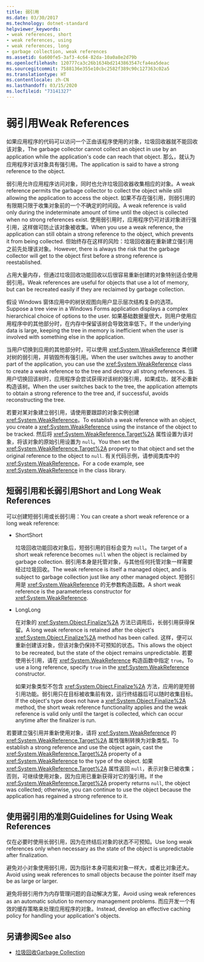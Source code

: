 ```yaml
---
title: 弱引用
ms.date: 03/30/2017
ms.technology: dotnet-standard
helpviewer_keywords:
- weak references, short
- weak references, using
- weak references, long
- garbage collection, weak references
ms.assetid: 6a600fe5-3af3-4c64-82da-10a0a8e2d79b
ms.openlocfilehash: 120777ca3c26b1634bd2143863547cfa4ea5deac
ms.sourcegitcommit: 7588136e355e10cbc2582f389c90c127363c02a5
ms.translationtype: HT
ms.contentlocale: zh-CN
ms.lasthandoff: 03/15/2020
ms.locfileid: "73141327"
---
```

# <a name="weak-references"></a><span data-ttu-id="1ce8d-102">弱引用</span><span class="sxs-lookup"><span data-stu-id="1ce8d-102">Weak References</span></span>
<span data-ttu-id="1ce8d-103">如果应用程序的代码可以访问一个正由该程序使用的对象，垃圾回收器就不能回收该对象，</span><span class="sxs-lookup"><span data-stu-id="1ce8d-103">The garbage collector cannot collect an object in use by an application while the application's code can reach that object.</span></span> <span data-ttu-id="1ce8d-104">那么，就认为应用程序对该对象具有强引用。</span><span class="sxs-lookup"><span data-stu-id="1ce8d-104">The application is said to have a strong reference to the object.</span></span>  
  
 <span data-ttu-id="1ce8d-105">弱引用允许应用程序访问对象，同时也允许垃圾回收器收集相应的对象。</span><span class="sxs-lookup"><span data-stu-id="1ce8d-105">A weak reference permits the garbage collector to collect the object while still allowing the application to access the object.</span></span> <span data-ttu-id="1ce8d-106">如果不存在强引用，则弱引用的有限期只限于收集对象前的一个不确定的时间段。</span><span class="sxs-lookup"><span data-stu-id="1ce8d-106">A weak reference is valid only during the indeterminate amount of time until the object is collected when no strong references exist.</span></span> <span data-ttu-id="1ce8d-107">使用弱引用时，应用程序仍可对该对象进行强引用，这样做可防止该对象被收集。</span><span class="sxs-lookup"><span data-stu-id="1ce8d-107">When you use a weak reference, the application can still obtain a strong reference to the object, which prevents it from being collected.</span></span> <span data-ttu-id="1ce8d-108">但始终存在这样的风险：垃圾回收器在重新建立强引用之前先处理该对象。</span><span class="sxs-lookup"><span data-stu-id="1ce8d-108">However, there is always the risk that the garbage collector will get to the object first before a strong reference is reestablished.</span></span>  
  
 <span data-ttu-id="1ce8d-109">占用大量内存，但通过垃圾回收功能回收以后很容易重新创建的对象特别适合使用弱引用。</span><span class="sxs-lookup"><span data-stu-id="1ce8d-109">Weak references are useful for objects that use a lot of memory, but can be recreated easily if they are reclaimed by garbage collection.</span></span>  
  
 <span data-ttu-id="1ce8d-110">假设 Windows 窗体应用中的树状视图向用户显示层次结构复杂的选项。</span><span class="sxs-lookup"><span data-stu-id="1ce8d-110">Suppose a tree view in a Windows Forms application displays a complex hierarchical choice of options to the user.</span></span> <span data-ttu-id="1ce8d-111">如果基础数据量很大，则用户使用应用程序中的其他部分时，在内存中保留该树会导致效率低下。</span><span class="sxs-lookup"><span data-stu-id="1ce8d-111">If the underlying data is large, keeping the tree in memory is inefficient when the user is involved with something else in the application.</span></span>  
  
 <span data-ttu-id="1ce8d-112">当用户切换到应用的其他部分时，可以使用 <xref:System.WeakReference> 类创建对树的弱引用，并销毁所有强引用。</span><span class="sxs-lookup"><span data-stu-id="1ce8d-112">When the user switches away to another part of the application, you can use the <xref:System.WeakReference> class to create a weak reference to the tree and destroy all strong references.</span></span> <span data-ttu-id="1ce8d-113">当用户切换回该树时，应用程序会尝试获得对该树的强引用，如果成功，就不必重新构造该树。</span><span class="sxs-lookup"><span data-stu-id="1ce8d-113">When the user switches back to the tree, the application attempts to obtain a strong reference to the tree and, if successful, avoids reconstructing the tree.</span></span>  
  
 <span data-ttu-id="1ce8d-114">若要对某对象建立弱引用，请使用要跟踪的对象实例创建 <xref:System.WeakReference>。</span><span class="sxs-lookup"><span data-stu-id="1ce8d-114">To establish a weak reference with an object, you create a <xref:System.WeakReference> using the instance of the object to be tracked.</span></span> <span data-ttu-id="1ce8d-115">然后将 <xref:System.WeakReference.Target%2A> 属性设置为该对象，将该对象的原始引用设置为 `null`。</span><span class="sxs-lookup"><span data-stu-id="1ce8d-115">You then set the <xref:System.WeakReference.Target%2A> property to that object and set the original reference to the object to `null`.</span></span> <span data-ttu-id="1ce8d-116">有关代码示例，请参阅类库中的 <xref:System.WeakReference>。</span><span class="sxs-lookup"><span data-stu-id="1ce8d-116">For a code example, see <xref:System.WeakReference> in the class library.</span></span>  
  
## <a name="short-and-long-weak-references"></a><span data-ttu-id="1ce8d-117">短弱引用和长弱引用</span><span class="sxs-lookup"><span data-stu-id="1ce8d-117">Short and Long Weak References</span></span>  
 <span data-ttu-id="1ce8d-118">可以创建短弱引用或长弱引用：</span><span class="sxs-lookup"><span data-stu-id="1ce8d-118">You can create a short weak reference or a long weak reference:</span></span>  
  
- <span data-ttu-id="1ce8d-119">Short</span><span class="sxs-lookup"><span data-stu-id="1ce8d-119">Short</span></span>  
  
     <span data-ttu-id="1ce8d-120">垃圾回收功能回收对象后，短弱引用的目标会变为 `null`。</span><span class="sxs-lookup"><span data-stu-id="1ce8d-120">The target of a short weak reference becomes `null` when the object is reclaimed by garbage collection.</span></span> <span data-ttu-id="1ce8d-121">弱引用本身是托管对象，与其他任何托管对象一样需要经过垃圾回收。</span><span class="sxs-lookup"><span data-stu-id="1ce8d-121">The weak reference is itself a managed object, and is subject to garbage collection just like any other managed object.</span></span>  <span data-ttu-id="1ce8d-122">短弱引用是 <xref:System.WeakReference> 的无参数构造函数。</span><span class="sxs-lookup"><span data-stu-id="1ce8d-122">A short weak reference is the parameterless constructor for <xref:System.WeakReference>.</span></span>  
  
- <span data-ttu-id="1ce8d-123">Long</span><span class="sxs-lookup"><span data-stu-id="1ce8d-123">Long</span></span>  
  
     <span data-ttu-id="1ce8d-124">在对象的 <xref:System.Object.Finalize%2A> 方法已调用后，长弱引用获得保留。</span><span class="sxs-lookup"><span data-stu-id="1ce8d-124">A long weak reference is retained after the object's <xref:System.Object.Finalize%2A> method has been called.</span></span> <span data-ttu-id="1ce8d-125">这样，便可以重新创建该对象，但该对象仍保持不可预知的状态。</span><span class="sxs-lookup"><span data-stu-id="1ce8d-125">This allows the object to be recreated, but the state of the object remains unpredictable.</span></span> <span data-ttu-id="1ce8d-126">若要使用长引用，请在 <xref:System.WeakReference> 构造函数中指定 `true`。</span><span class="sxs-lookup"><span data-stu-id="1ce8d-126">To use a long reference, specify `true` in the <xref:System.WeakReference> constructor.</span></span>  
  
     <span data-ttu-id="1ce8d-127">如果对象类型不包含 <xref:System.Object.Finalize%2A> 方法，应用的是短弱引用功能。弱引用只在目标被收集前有效，运行终结器后可以随时收集目标。</span><span class="sxs-lookup"><span data-stu-id="1ce8d-127">If the object's type does not have a <xref:System.Object.Finalize%2A> method, the short weak reference functionality applies and the weak reference is valid only until the target is collected, which can occur anytime after the finalizer is run.</span></span>  
  
 <span data-ttu-id="1ce8d-128">若要建立强引用并重新使用对象，请将 <xref:System.WeakReference> 的 <xref:System.WeakReference.Target%2A> 属性强制转换为对象类型。</span><span class="sxs-lookup"><span data-stu-id="1ce8d-128">To establish a strong reference and use the object again, cast the <xref:System.WeakReference.Target%2A> property of a <xref:System.WeakReference> to the type of the object.</span></span> <span data-ttu-id="1ce8d-129">如果 <xref:System.WeakReference.Target%2A> 属性返回 `null`，表示对象已被收集；否则，可继续使用对象，因为应用已重新获得对它的强引用。</span><span class="sxs-lookup"><span data-stu-id="1ce8d-129">If the <xref:System.WeakReference.Target%2A> property returns `null`, the object was collected; otherwise, you can continue to use the object because the application has regained a strong reference to it.</span></span>  
  
## <a name="guidelines-for-using-weak-references"></a><span data-ttu-id="1ce8d-130">使用弱引用的准则</span><span class="sxs-lookup"><span data-stu-id="1ce8d-130">Guidelines for Using Weak References</span></span>  
 <span data-ttu-id="1ce8d-131">仅在必要时使用长弱引用，因为在终结后对象的状态不可预知。</span><span class="sxs-lookup"><span data-stu-id="1ce8d-131">Use long weak references only when necessary as the state of the object is unpredictable after finalization.</span></span>  
  
 <span data-ttu-id="1ce8d-132">避免对小对象使用弱引用，因为指针本身可能和对象一样大，或者比对象还大。</span><span class="sxs-lookup"><span data-stu-id="1ce8d-132">Avoid using weak references to small objects because the pointer itself may be as large or larger.</span></span>  
  
 <span data-ttu-id="1ce8d-133">避免将弱引用作为内存管理问题的自动解决方案，</span><span class="sxs-lookup"><span data-stu-id="1ce8d-133">Avoid using weak references as an automatic solution to memory management problems.</span></span> <span data-ttu-id="1ce8d-134">而应开发一个有效的缓存策略来处理应用程序的对象。</span><span class="sxs-lookup"><span data-stu-id="1ce8d-134">Instead, develop an effective caching policy for handling your application's objects.</span></span>  
  
## <a name="see-also"></a><span data-ttu-id="1ce8d-135">另请参阅</span><span class="sxs-lookup"><span data-stu-id="1ce8d-135">See also</span></span>

- [<span data-ttu-id="1ce8d-136">垃圾回收</span><span class="sxs-lookup"><span data-stu-id="1ce8d-136">Garbage Collection</span></span>](../../../docs/standard/garbage-collection/index.md)
